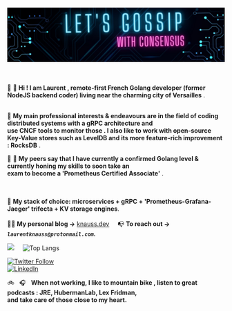 ![banner](./image.jpeg)
<br>  
&nbsp;

 👋 👋  **Hi !   I am Laurent , remote-first French Golang developer (former NodeJS backend coder) living near the charming city of Versailles** . <br>
 <br>
  
 👀 **My main professional interests & endeavours are in the field of  coding distributed systems with a gRPC architecture and** <br>
  **use CNCF tools to monitor those . I also like to work with open-source  Key-Value stores such as LevelDB and its more feature-rich improvement : RocksDB** . 
 <br>
 

👨 👩 **My peers say that I have  currently a confirmed Golang level & currently honing my skills to soon take an  
exam to become a  'Prometheus Certified Associate'** .
<br>
&nbsp;

&nbsp;  
🌱 **My stack of choice: microservices + gRPC + 'Prometheus-Grafana-Jaeger' trifecta + KV storage engines**.   <br>
&nbsp;  
✍🏻 **My personal blog  ->**  [knauss.dev](https://knauss.dev)  &nbsp; &nbsp;    📭  **To reach out   ->**   ***`laurentknauss@protonmail.com`.*** <br>

![](https://github-readme-stats.vercel.app/api?username=laurentknauss&show_icons=true)  &nbsp; &nbsp;   ![Top Langs](https://github-readme-stats.vercel.app/api/top-langs/?username=laurentknauss&theme=light)
&nbsp;


[![Twitter Follow](https://img.shields.io/twitter/follow/laurentknauss?color=1DA1F2&logo=twitter&style=for-the-badge)](https://twitter.com/laurentknauss)          
[![LinkedIn](https://img.shields.io/badge/LinkedIn-0077B5?style=for-the-badge&logo=linkedin&logoColor=white)](https://www.linkedin.com/in/laurent-knauss/)
&nbsp;



🚲 &nbsp;  🎧 &nbsp;  **When not working, I like to mountain bike , listen to great podcasts : JRE, HubermanLab, Lex Fridman,  
and take care of those close to my heart.**  
&nbsp;
&nbsp;


